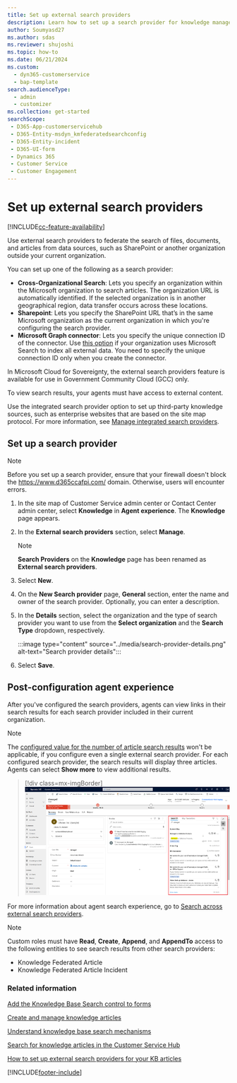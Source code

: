 ```yaml
---
title: Set up external search providers
description: Learn how to set up a search provider for knowledge management in Dynamics 365 Customer Service.
author: Soumyasd27
ms.author: sdas
ms.reviewer: shujoshi
ms.topic: how-to
ms.date: 06/21/2024
ms.custom: 
  - dyn365-customerservice
  - bap-template
search.audienceType: 
  - admin
  - customizer
ms.collection: get-started
searchScope: 
 - D365-App-customerservicehub 
 - D365-Entity-msdyn_kmfederatedsearchconfig
 - D365-Entity-incident
 - D365-UI-form
 - Dynamics 365 
 - Customer Service
 - Customer Engagement
---
```


# Set up external search providers

[!INCLUDE[cc-feature-availability](../../includes/cc-feature-availability.md)]

Use external search providers to federate the search of files, documents, and articles from data sources, such as SharePoint or another organization outside your current organization.

You can set up one of the following as a search provider:

  -	**Cross-Organizational Search**: Lets you specify an organization within the Microsoft organization to search articles. The organization URL is automatically identified. If the selected organization is in another geographical region, data transfer occurs across these locations.
  -	**Sharepoint**: Lets you specify the SharePoint URL that’s in the same Microsoft organization as the current organization in which you're configuring the search provider.
  -	**Microsoft Graph connector**: Lets you specify the unique connection ID of the connector. Use [this option](/microsoftsearch/connectors-overview) if your organization uses Microsoft Search to index all external data. You need to specify the unique connection ID only when you create the connector.

In Microsoft Cloud for Sovereignty, the external search providers feature is available for use in Government Community Cloud (GCC) only.
  
To view search results, your agents must have access to external content.

Use the integrated search provider option to set up third-party knowledge sources, such as enterprise websites that are based on the site map protocol. For more information, see [Manage integrated search providers](add-search-provider.md#manage-integrated-search-providers).

## Set up a search provider

> [!NOTE]
>
> Before you set up a search provider, ensure that your firewall doesn't block the https://www.d365ccafpi.com/ domain. Otherwise, users will encounter errors.

1. In the site map of Customer Service admin center or Contact Center admin center, select **Knowledge** in **Agent experience**. The **Knowledge** page appears.

1. In the **External search providers** section, select **Manage**.
      > [!NOTE]
      > **Search Providers** on the **Knowledge** page has been renamed as **External search providers**.

1. Select **New**.

1. On the **New Search provider** page, **General** section, enter the name and owner of the search provider. Optionally, you can enter a description.

1. In the **Details** section, select the organization and the type of search provider you want to use from the **Select organization** and the **Search Type** dropdown, respectively.

    :::image type="content" source="../media/search-provider-details.png" alt-text="Search provider details":::

1. Select **Save**.

## Post-configuration agent experience

After you've configured the search providers, agents can view links in their search results for each search provider included in their current organization.

>[!NOTE]
>
> The [configured value for the number of article search results](add-knowledge-base-search-control-forms.md) won't be applicable, if you configure even a single external search provider. For each configured search provider, the search results will display three articles. Agents can select **Show more** to view additional results.

   > [!div class=mx-imgBorder]
   > ![Agent view of search providers.](../media/search-provider-agent.png "Agent view of available search providers")
   
For more information about agent search experience, go to [Search across external search providers](../use/search-knowledge-articles-csh.md#search-across-external-search-providers).

> [!NOTE]
>
> Custom roles must have **Read**, **Create**, **Append**, and **AppendTo** access to the following entities to see search results from other search providers:
> - Knowledge Federated Article
> -	Knowledge Federated Article Incident
   
### Related information

[Add the Knowledge Base Search control to forms](add-knowledge-base-search-control-forms.md)

[Create and manage knowledge articles](../use/customer-service-hub-user-guide-knowledge-article.md)

[Understand knowledge base search mechanisms](../use/knowledge-base-search-methods.md)

[Search for knowledge articles in the Customer Service Hub](../use/search-knowledge-articles-csh.md)

[How to set up external search providers for your KB articles](https://youtu.be/EottLc4MgmY)


[!INCLUDE[footer-include](../../includes/footer-banner.md)]
